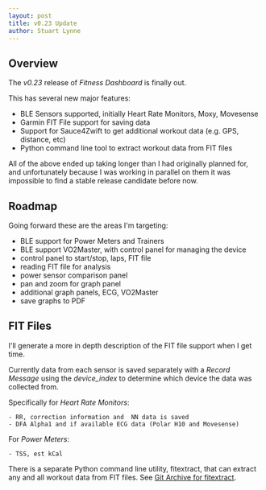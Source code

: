 ```yaml
---
layout: post
title: v0.23 Update
author: Stuart Lynne
---
```


## Overview

The *v0.23* release of *Fitness Dashboard* is finally out. 

This has several new major features:

- BLE Sensors supported, initially Heart Rate Monitors, Moxy, Movesense
- Garmin FIT File support for saving data
- Support for Sauce4Zwift to get additional workout data (e.g. GPS, distance, etc)
- Python command line tool to extract workout data from FIT files

All of the above ended up taking longer than I had originally planned for, and unfortunately because I was
working in parallel on them it was impossible to find a stable release candidate before now.


## Roadmap

Going forward these are the areas I'm targeting:

- BLE support for Power Meters and Trainers
- BLE support VO2Master, with control panel for managing the device
- control panel to start/stop, laps, FIT file 
- reading FIT file for analysis
- power sensor comparison panel
- pan and zoom for graph panel
- additional graph panels, ECG, VO2Master
- save graphs to PDF

## FIT Files

I'll generate a more in depth description of the FIT file support when I get time.

Currently data from each sensor is saved separately with a *Record Message* using the *device_index* 
to determine which device the data was collected from. 

Specifically for *Heart Rate Monitors*:

    - RR, correction information and  NN data is saved
    - DFA Alpha1 and if available ECG data (Polar H10 and Movesense)

For *Power Meters*:

    - TSS, est kCal

There is a separate Python command line utility, fitextract, that can extract any and all workout data 
from FIT files. See [Git Archive for fitextract](https://github.com/stuartlynne/fitextract).



